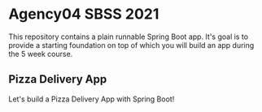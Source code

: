 # Agency04 SBSS 2021

This repository contains a plain runnable Spring Boot app. It's goal is to provide a starting foundation on top of which you will build an app during the 5 week course.

## Pizza Delivery App

Let's build a Pizza Delivery App with Spring Boot!
